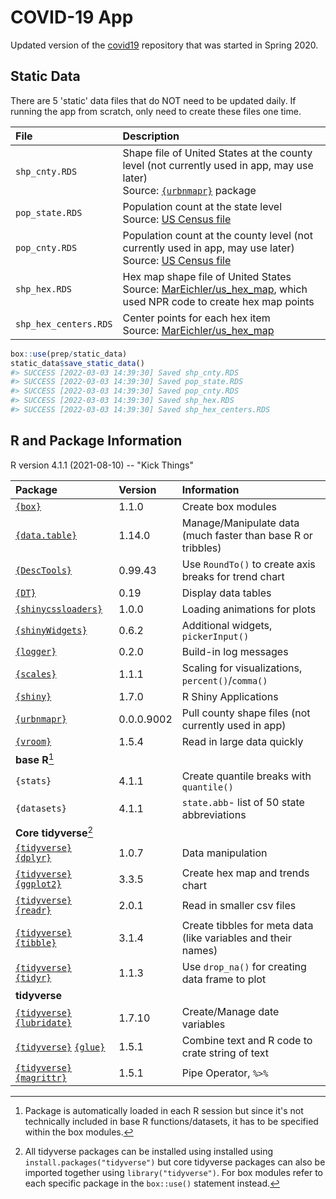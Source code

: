 # COVID-19 App 

Updated version of the [covid19](https://github.com/MarEichler/covid19) repository that was started in Spring 2020.  


## Static Data 

There are 5 'static' data files that do NOT need to be updated daily.  If running the app from scratch, only need to create these files one time.    

| File | Description | 
|:----|:--------------|
|`shp_cnty.RDS` | Shape file of United States at the county level (not currently used in app, may use later)<br>Source: [`{urbnmapr}`](https://urbaninstitute.github.io/urbnmapr/) package | 
|`pop_state.RDS` | Population count at the state level<br>Source: [US Census file](https://www.census.gov/data/datasets/time-series/demo/popest/2010s-state-total.html) | 
|`pop_cnty.RDS` | Population count at the county level (not currently used in app, may use later)<br>Source: [US Census file](https://www.census.gov/data/datasets/time-series/demo/popest/2010s-counties-total.html)  | 
|`shp_hex.RDS` | Hex map shape file of United States<br>Source: [MarEichler/us_hex_map](https://github.com/MarEichler/us_hex_map), which used NPR code to create hex map points | 
|`shp_hex_centers.RDS` | Center points for each hex item<br>Source: [MarEichler/us_hex_map](https://github.com/MarEichler/us_hex_map) | 

```r
box::use(prep/static_data)
static_data$save_static_data() 
#> SUCCESS [2022-03-03 14:39:30] Saved shp_cnty.RDS
#> SUCCESS [2022-03-03 14:39:30] Saved pop_state.RDS
#> SUCCESS [2022-03-03 14:39:30] Saved pop_cnty.RDS
#> SUCCESS [2022-03-03 14:39:30] Saved shp_hex.RDS
#> SUCCESS [2022-03-03 14:39:30] Saved shp_hex_centers.RDS
```


## R and Package Information  

R version 4.1.1 (2021-08-10) -- "Kick Things" 

| Package | Version | Information | 
|:--------|:----|:----------------|
| [`{box}`](https://klmr.me/box/) | 1.1.0 | Create box modules | 
| [`{data.table}`](https://rdatatable.gitlab.io/data.table/) | 1.14.0| Manage/Manipulate data (much faster than base R or tribbles) | 
| [`{DescTools}`](https://andrisignorell.github.io/DescTools/) | 0.99.43 | Use `RoundTo()` to create axis breaks for trend chart | 
| [`{DT}`](https://rstudio.github.io/DT/)  | 0.19  | Display data tables | 
| [`{shinycssloaders}`](https://daattali.com/shiny/shinycssloaders-demo/)| 1.0.0 | Loading animations for plots | 
| [`{shinyWidgets}`](https://dreamrs.github.io/shinyWidgets/index.html) | 0.6.2 | Additional widgets, `pickerInput()` | 
| [`{logger}`](https://daroczig.github.io/logger/index.html) | 0.2.0 | Build-in log messages | 
| [`{scales}`](https://scales.r-lib.org/) | 1.1.1 | Scaling for visualizations, `percent()`/`comma()` | 
| [`{shiny}`](https://shiny.rstudio.com/) | 1.7.0 | R Shiny Applications | 
| [`{urbnmapr}`](https://urbaninstitute.github.io/urbnmapr/) | 0.0.0.9002 | Pull county shape files (not currently used in app) |
| [`{vroom}`](https://vroom.r-lib.org/) | 1.5.4 | Read in large data quickly | 
| **base R**[^1] | | | 
| `{stats}` | 4.1.1 | Create quantile breaks with `quantile()` | 
| `{datasets}` | 4.1.1 | `state.abb`-  list of 50 state abbreviations | 
| **Core tidyverse**[^2] | | | 
| [`{tidyverse}`](https://www.tidyverse.org/) [`{dplyr}`](https://dplyr.tidyverse.org/)| 1.0.7 | Data manipulation | 
| [`{tidyverse}`](https://www.tidyverse.org/) [`{ggplot2}`](https://ggplot2.tidyverse.org/) | 3.3.5 | Create hex map and trends chart | 
| [`{tidyverse}`](https://www.tidyverse.org/) [`{readr}`](https://readr.tidyverse.org/)  | 2.0.1 | Read in smaller csv files |
| [`{tidyverse}`](https://www.tidyverse.org/) [`{tibble}`](https://tibble.tidyverse.org/) | 3.1.4 | Create tibbles for meta data (like variables and their names) | 
| [`{tidyverse}`](https://www.tidyverse.org/) [`{tidyr}`](https://tidyr.tidyverse.org/)  | 1.1.3 | Use `drop_na()` for creating data frame to plot | 
| **tidyverse** | | | 
| [`{tidyverse}`](https://www.tidyverse.org/) [`{lubridate}`](https://lubridate.tidyverse.org/) | 1.7.10| Create/Manage date variables |
| [`{tidyverse}`](https://www.tidyverse.org/) [`{glue}`](https://glue.tidyverse.org/) | 1.5.1 | Combine text and R code to crate string of text |
| [`{tidyverse}`](https://www.tidyverse.org/) [`{magrittr}`](https://magrittr.tidyverse.org/) | 1.5.1 | Pipe Operator, `%>%` |


[^1]: Package is automatically loaded in each R session but since it's not technically included in base R functions/datasets, it has to be specified within the box modules. 

[^2]: All tidyverse packages can be installed using installed using `install.packages("tidyverse")` but core tidyverse packages can also be imported together using `library("tidyverse")`.  For box modules refer to each specific package in the `box::use()` statement instead.  



